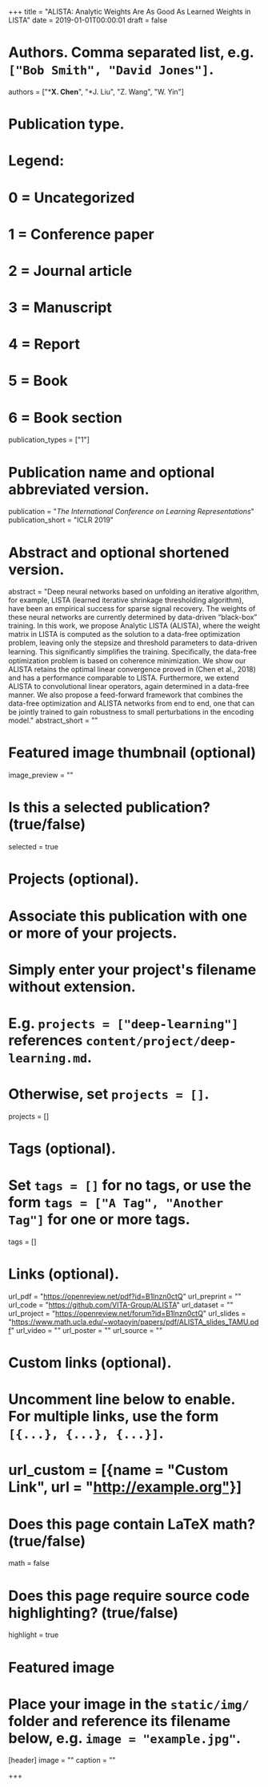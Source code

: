 +++
title = "ALISTA: Analytic Weights Are As Good As Learned Weights in LISTA"
date = 2019-01-01T00:00:01
draft = false

# Authors. Comma separated list, e.g. `["Bob Smith", "David Jones"]`.
authors = ["***X. Chen**", "*J. Liu", "Z. Wang", "W. Yin"]

# Publication type.
# Legend:
# 0 = Uncategorized
# 1 = Conference paper
# 2 = Journal article
# 3 = Manuscript
# 4 = Report
# 5 = Book
# 6 = Book section
publication_types = ["1"]

# Publication name and optional abbreviated version.
publication = "*The International Conference on Learning Representations*"
publication_short = "ICLR 2019"

# Abstract and optional shortened version.
abstract = "Deep neural networks based on unfolding an iterative algorithm, for example, LISTA (learned iterative shrinkage thresholding algorithm), have been an empirical success for sparse signal recovery. The weights of these neural networks are currently determined by data-driven “black-box” training. In this work, we propose Analytic LISTA (ALISTA), where the weight matrix in LISTA is computed as the solution to a data-free optimization problem, leaving only the stepsize and threshold parameters to data-driven learning. This signiﬁcantly simpliﬁes the training. Speciﬁcally, the data-free optimization problem is based on coherence minimization. We show our ALISTA retains the optimal linear convergence proved in (Chen et al., 2018) and has a performance comparable to LISTA. Furthermore, we extend ALISTA to convolutional linear operators, again determined in a data-free manner. We also propose a feed-forward framework that combines the data-free optimization and ALISTA networks from end to end, one that can be jointly trained to gain robustness to small perturbations in the encoding model."
abstract_short = ""

# Featured image thumbnail (optional)
image_preview = ""

# Is this a selected publication? (true/false)
selected = true

# Projects (optional).
#   Associate this publication with one or more of your projects.
#   Simply enter your project's filename without extension.
#   E.g. `projects = ["deep-learning"]` references `content/project/deep-learning.md`.
#   Otherwise, set `projects = []`.
projects = []

# Tags (optional).
#   Set `tags = []` for no tags, or use the form `tags = ["A Tag", "Another Tag"]` for one or more tags.
tags = []

# Links (optional).
url_pdf = "https://openreview.net/pdf?id=B1lnzn0ctQ"
url_preprint = ""
url_code = "https://github.com/VITA-Group/ALISTA"
url_dataset = ""
url_project = "https://openreview.net/forum?id=B1lnzn0ctQ"
url_slides = "https://www.math.ucla.edu/~wotaoyin/papers/pdf/ALISTA_slides_TAMU.pdf"
url_video = ""
url_poster = ""
url_source = ""

# Custom links (optional).
#   Uncomment line below to enable. For multiple links, use the form `[{...}, {...}, {...}]`.
# url_custom = [{name = "Custom Link", url = "http://example.org"}]

# Does this page contain LaTeX math? (true/false)
math = false

# Does this page require source code highlighting? (true/false)
highlight = true

# Featured image
# Place your image in the `static/img/` folder and reference its filename below, e.g. `image = "example.jpg"`.
[header]
image = ""
caption = ""

+++
